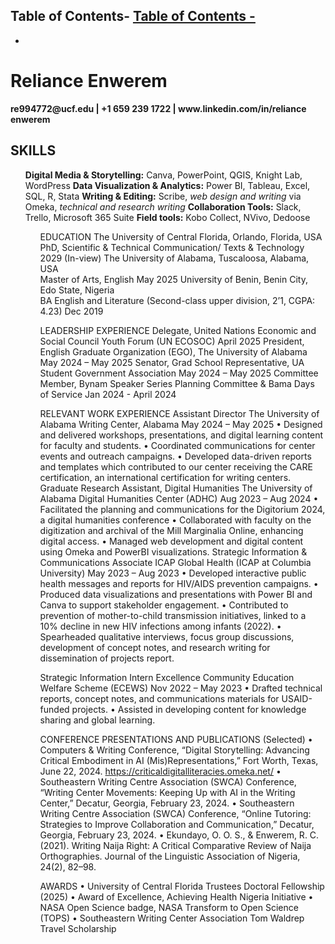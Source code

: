 
## Table of Contents- [Table of Contents - ](#table-of-contents---)
 - [](#)



<html>
<body>
<h1>Reliance Enwerem</h1>
  <strong>re994772@ucf.edu | +1 659 239 1722 | www.linkedin.com/in/reliance enwerem</strong>
</h1>
<body>
    <h2 id="firstParagraph">SKILLS</h2>
    <ul>
      <l1><strong>Digital Media & Storytelling:</strong> Canva, PowerPoint, QGIS, Knight Lab, WordPress</l1>
      <l2><strong>Data Visualization & Analytics:</strong> Power BI, Tableau, Excel, SQL, R, Stata</l2>
      <l3><strong>Writing & Editing:</strong> Scribe, <em>web design and writing</em> via Omeka, <em>technical and research writing</em></l3> 
      <l4><strong>Collaboration Tools:</strong> Slack, Trello, Microsoft 365 Suite<l4>
      <l5><strong>Field tools:</strong> Kobo Collect, NVivo, Dedoose<l5>
    <ul>
  </body>










EDUCATION
The University of Central Florida, Orlando, Florida, USA	 
PhD, Scientific & Technical Communication/ Texts & Technology 	2029 (In-view)
The University of Alabama, Tuscaloosa, Alabama, USA	 
Master of Arts, English                            	May 2025
University of Benin, Benin City, Edo State, Nigeria	 
BA English and Literature (Second-class upper division, 2’1, CGPA: 4.23) 	Dec 2019

LEADERSHIP EXPERIENCE
Delegate, United Nations Economic and Social Council Youth Forum (UN ECOSOC)	April 2025
President, English Graduate Organization (EGO), The University of Alabama	May 2024 – May 2025
Senator, Grad School Representative, UA Student Government Association	May 2024 – May 2025
Committee Member, Bynam Speaker Series Planning Committee & Bama Days of Service	Jan 2024 - April 2024
	

RELEVANT WORK EXPERIENCE
Assistant Director
The University of Alabama Writing Center, Alabama	May 2024 – May 2025
•	Designed and delivered workshops, presentations, and digital learning content for faculty and students.
•	Coordinated communications for center events and outreach campaigns.
•	Developed data-driven reports and templates which contributed to our center receiving the CARE certification, an international certification for writing centers.
Graduate Research Assistant, Digital Humanities
The University of Alabama Digital Humanities Center (ADHC)	Aug 2023 – Aug 2024
•	Facilitated the planning and communications for the Digitorium 2024, a digital humanities conference 
•	Collaborated with faculty on the digitization and archival of the Mill Marginalia Online, enhancing digital access.
•	Managed web development and digital content using Omeka and PowerBI visualizations.
Strategic Information & Communications Associate
ICAP Global Health (ICAP at Columbia University)	 	May 2023 – Aug 2023
•	Developed interactive public health messages and reports for HIV/AIDS prevention campaigns.
•	Produced data visualizations and presentations with Power BI and Canva to support stakeholder engagement.
•	Contributed to prevention of mother-to-child transmission initiatives, linked to a 10% decline in new HIV infections among infants (2022).
•	 Spearheaded qualitative interviews, focus group discussions, development of concept notes, and research writing for dissemination of projects report.

Strategic Information Intern 
Excellence Community Education Welfare Scheme (ECEWS) 	Nov 2022 – May 2023
•	Drafted technical reports, concept notes, and communications materials for USAID-funded projects.
•	Assisted in developing content for knowledge sharing and global learning.

CONFERENCE PRESENTATIONS AND PUBLICATIONS (Selected)
•	Computers & Writing Conference, “Digital Storytelling: Advancing Critical Embodiment in AI (Mis)Representations,” Fort Worth, Texas, June 22, 2024. https://criticaldigitalliteracies.omeka.net/ 
•	Southeastern Writing Centre Association (SWCA) Conference, “Writing Center Movements: Keeping Up with AI in the Writing Center,” Decatur, Georgia, February 23, 2024.
•	Southeastern Writing Centre Association (SWCA) Conference, “Online Tutoring: Strategies to Improve Collaboration and Communication,” Decatur, Georgia, February 23, 2024.
•	Ekundayo, O. O. S., & Enwerem, R. C. (2021). Writing Naija Right: A Critical Comparative Review of Naija Orthographies. Journal of the Linguistic Association of Nigeria, 24(2), 82–98. 

AWARDS
•	University of Central Florida Trustees Doctoral Fellowship (2025)
•	Award of Excellence, Achieving Health Nigeria Initiative
•	NASA Open Science badge, NASA Transform to Open Science (TOPS)
•	Southeastern Writing Center Association Tom Waldrep Travel Scholarship

